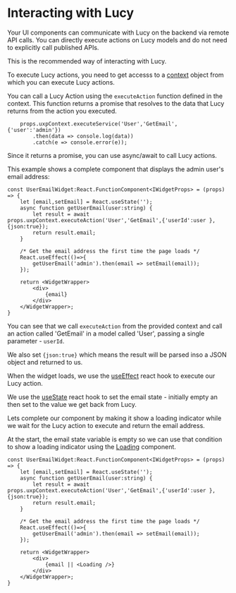 # Interacting with Lucy

Your UI components can communicate with Lucy on the backend via remote API calls.
You can directly execute actions on Lucy models and do not need to explicitly call published APIs.

This is the recommended way of interacting with Lucy.

To execute Lucy actions, you need to get accesss to a [context](context) object from which you can execute Lucy actions.

You can call a Lucy Action using the `executeAction` function defined in the context.
This function returns a promise that resolves to the data that Lucy returns from the action you executed.

```tsx
    props.uxpContext.executeService('User','GetEmail',{'user':'admin'})
        .then(data => console.log(data))
        .catch(e => console.error(e));
```

Since it returns a promise, you can use async/await to call Lucy actions.

This example shows a complete component that displays the admin user's email address:


```tsx
const UserEmailWidget:React.FunctionComponent<IWidgetProps> = (props) => {
    let [email,setEmail] = React.useState('');
    async function getUserEmail(user:string) {
        let result = await props.uxpContext.executeAction('User','GetEmail',{'userId':user },{json:true});
        return result.email;
    }

    /* Get the email address the first time the page loads */
    React.useEffect(()=>{
        getUserEmail('admin').then(email => setEmail(email));
    });

    return <WidgetWrapper>
        <div>
            {email}
        </div>
    </WidgetWrapper>;
}

```

You can see that we call `executeAction` from the provided context and call an action called 'GetEmail' in a model called 'User', passing a single parameter - `userId`.

We also set `{json:true}` which means the result will be parsed inso a JSON object and returned to us.

When the widget loads, we use the [useEffect](https://reactjs.org/docs/hooks-reference.html#useeffect) react hook to execute our Lucy action.

We use the [useState](https://reactjs.org/docs/hooks-reference.html#usestate) react hook to set the email state - initially empty an then set to the value we get back from Lucy.


Lets complete our component by making it show a loading indicator while we wait for the Lucy action to execute and return the email address.

At the start, the email state variable is empty so we can use that condition to show a loading indicator using the [Loading](components/Loading) component.

```tsx
const UserEmailWidget:React.FunctionComponent<IWidgetProps> = (props) => {
    let [email,setEmail] = React.useState('');
    async function getUserEmail(user:string) {
        let result = await props.uxpContext.executeAction('User','GetEmail',{'userId':user },{json:true});
        return result.email;
    }

    /* Get the email address the first time the page loads */
    React.useEffect(()=>{
        getUserEmail('admin').then(email => setEmail(email));
    });

    return <WidgetWrapper>
        <div>
            {email || <Loading />}
        </div>
    </WidgetWrapper>;
}

```